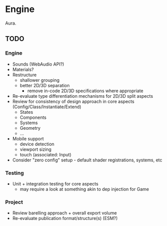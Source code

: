 # Engine

Aura.


## TODO


### Engine

- Sounds (WebAudio API?)
- Materials?
- Restructure
    - shallower grouping
    - better 2D/3D separation
        - remove in-code 2D/3D specifications where appropriate
- Re-evaluate type differentiation mechanisms for 2D/3D split aspects
- Review for consistency of design approach in core aspects (Config/Class/Instantiate/Extend)
    - States
    - Components
    - Systems
    - Geometry
    - ...
- Mobile support
    - device detection
    - viewport sizing
    - touch (associated: Input)
- Consider "zero config" setup - default shader registrations, systems, etc


### Testing

- Unit + integration testing for core aspects
    - may require a look at something akin to dep injection for Game


### Project

- Review barelling approach + overall export volume
- Re-evaluate publication format/structure(s) (ESM?)
